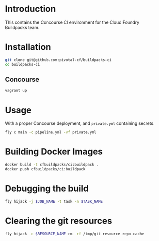 # Introduction

This contains the Concourse CI environment for the Cloud Foundry Buildpacks team.

# Installation

```sh
git clone git@github.com:pivotal-cf/buildpacks-ci
cd buildpacks-ci
```

## Concourse

```sh
vagrant up
```

# Usage

With a proper Concourse deployment, and `private.yml` containing secrets.

```sh
fly c main -c pipeline.yml -vf private.yml
```

# Building Docker Images

```sh
docker build -t cfbuildpacks/ci:buildpack .
docker push cfbuildpacks/ci:buildpack
```

# Debugging the build

```sh
fly hijack -j $JOB_NAME -t task -n $TASK_NAME
```

# Clearing the git resources

```sh
fly hijack -c $RESOURCE_NAME rm -rf /tmp/git-resource-repo-cache
```

